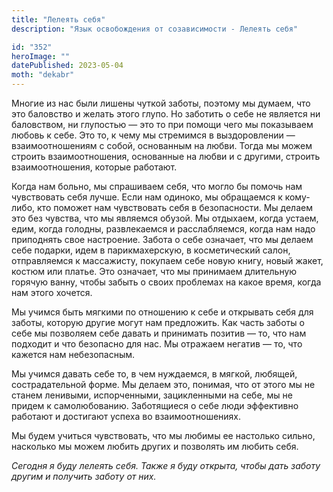 ```yaml
---
title: "Лелеять себя"
description: "Язык освобождения от созависимости - Лелеять себя"

id: "352"
heroImage: ""
datePublished: 2023-05-04
moth: "dekabr"
---
```


Многие из нас были лишены чуткой заботы, поэтому мы думаем, что это баловство
и желать этого глупо. Но заботить о себе не является ни баловством, ни
глупостью — это то при помощи чего мы показываем любовь к себе. Это то, к чему
мы стремимся в выздоровлении — взаимоотношениям с собой, основанным на любви.
Тогда мы можем строить взаимоотношения, основанные на любви и с другими,
строить взаимоотношения, которые работают.

Когда нам больно, мы спрашиваем себя, что могло бы помочь нам чувствовать себя
лучше. Если нам одиноко, мы обращаемся к кому-либо, кто поможет нам
чувствовать себя в безопасности. Мы делаем это без чувства, что мы являемся
обузой. Мы отдыхаем, когда устаем, едим, когда голодны, развлекаемся и
расслабляемся, когда нам надо приподнять свое настроение. Забота о себе
означает, что мы делаем себе подарки, идем в парикмахерскую, в косметический
салон, отправляемся к массажисту, покупаем себе новую книгу, новый жакет,
костюм или платье. Это означает, что мы принимаем длительную горячую ванну,
чтобы забыть о своих проблемах на какое время, когда нам этого хочется.

Мы учимся быть мягкими по отношению к себе и открывать себя для заботы,
которую другие могут нам предложить. Как часть заботы о себе мы позволяем себе
давать и принимать позитив — то, что нам подходит и что безопасно для нас. Мы
отражаем негатив — то, что кажется нам небезопасным.

Мы учимся давать себе то, в чем нуждаемся, в мягкой, любящей, сострадательной
форме. Мы делаем это, понимая, что от этого мы не станем ленивыми,
испорченными, зацикленными на себе, мы не придем к самолюбованию. Заботящиеся
о себе люди эффективно работают и достигают успеха во взаимоотношениях.

Мы будем учиться чувствовать, что мы любимы ее настолько сильно, насколько мы
можем любить других и позволять им любить себя.

_Сегодня_ _я_ _буду_ _лелеять_ _себя._ _Также_ _я_ _буду_ _открыта,_ _чтобы_
_дать_ _заботу_ _другим_ _и_ _получить_ _заботу_ _от_ _них._
